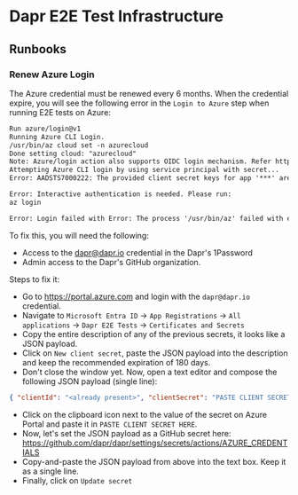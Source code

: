 # Dapr E2E Test Infrastructure

## Runbooks

### Renew Azure Login

The Azure credential must be renewed every 6 months. When the credential expire, you will see the following error in the `Login to Azure` step when running E2E tests on Azure:

```txt
Run azure/login@v1
Running Azure CLI Login.
/usr/bin/az cloud set -n azurecloud
Done setting cloud: "azurecloud"
Note: Azure/login action also supports OIDC login mechanism. Refer https://github.com/azure/login#configure-a-service-principal-with-a-federated-credential-to-use-oidc-based-authentication for more details.
Attempting Azure CLI login by using service principal with secret...
Error: AADSTS7000222: The provided client secret keys for app '***' are expired. Visit the Azure portal to create new keys for your app: https://aka.ms/NewClientSecret, or consider using certificate credentials for added security: https://aka.ms/certCreds. Trace ID: 4dc95b69-351d-438c-900c-62f611732901 Correlation ID: 7c6976b3-b878-42cc-bd40-71404c449ef7 Timestamp: 2024-07-01 16:04:07Z

Error: Interactive authentication is needed. Please run:
az login

Error: Login failed with Error: The process '/usr/bin/az' failed with exit code 1. Double check if the 'auth-type' is correct. Refer to https://github.com/Azure/login#readme for more information.
```

To fix this, you will need the following:
- Access to the dapr@dapr.io credential in the Dapr's 1Password
- Admin access to the Dapr's GitHub organization.

Steps to fix it:
- Go to https://portal.azure.com and login with the `dapr@dapr.io` credential.
- Navigate to `Microsoft Entra ID` -> `App Registrations` -> `All applications` -> `Dapr E2E Tests` -> `Certificates and Secrets`
- Copy the entire description of any of the previous secrets, it looks like a JSON payload.
- Click on `New client secret`, paste the JSON payload into the description and keep the recommended expiration of 180 days.
- Don't close the window yet. Now, open a text editor and compose the following JSON payload (single line):
```json
{ "clientId": "<already present>", "clientSecret": "PASTE CLIENT SECRET HERE", "subscriptionId": "<already present>", "tenantId": "<already present>" }
```
- Click on the clipboard icon next to the value of the secret on Azure Portal and paste it in `PASTE CLIENT SECRET HERE`.
- Now, let's set the JSON payload as a GitHub secret here: https://github.com/dapr/dapr/settings/secrets/actions/AZURE_CREDENTIALS
- Copy-and-paste the JSON payload from above into the text box. Keep it as a single line.
- Finally, click on `Update secret`
